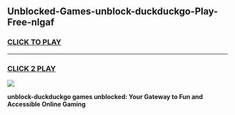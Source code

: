 
## Unblocked-Games-unblock-duckduckgo-Play-Free-nlgaf
<h3>
<a href="https://premium76.site?title=unblock-duckduckgo&ref=23A">CLICK TO PLAY</a></h3>
<hr>

<h3>
<a href="https://premium76.site?title=unblock-duckduckgo&ref=23A">CLICK 2 PLAY</a>
  
</h3>

<a href="https://premium76.site?title=unblock-duckduckgo&ref=23A"><img src="https://clearcache.store/games.png"></a>


**unblock-duckduckgo games unblocked: Your Gateway to Fun and Accessible Online Gaming**

